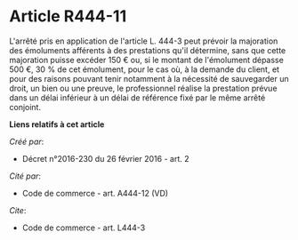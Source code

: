 # Article R444-11

L'arrêté pris en application de l'article L. 444-3 peut prévoir la majoration des émoluments afférents à des prestations
qu'il détermine, sans que cette majoration puisse excéder 150 € ou, si le montant de l'émolument dépasse 500 €, 30 % de cet
émolument, pour le cas où, à la demande du client, et pour des raisons pouvant tenir notamment à la nécessité de sauvegarder
un droit, un bien ou une preuve, le professionnel réalise la prestation prévue dans un délai inférieur à un délai de
référence fixé par le même arrêté conjoint.

**Liens relatifs à cet article**

_Créé par_:

  - Décret n°2016-230 du 26 février 2016 - art. 2

_Cité par_:

  - Code de commerce - art. A444-12 (VD)

_Cite_:

  - Code de commerce - art. L444-3
